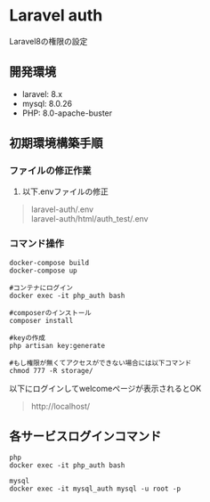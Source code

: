 # Laravel auth
Laravel8の権限の設定

## 開発環境
* laravel: 8.x
* mysql: 8.0.26
* PHP: 8.0-apache-buster

## 初期環境構築手順
### ファイルの修正作業
1. 以下.envファイルの修正

> laravel-auth/.env  
laravel-auth/html/auth_test/.env

### コマンド操作

    docker-compose build
    docker-compose up

    #コンテナにログイン
    docker exec -it php_auth bash

    #composerのインストール
    composer install

    #keyの作成
    php artisan key:generate

    #もし権限が無くてアクセスができない場合には以下コマンド
    chmod 777 -R storage/

以下にログインしてwelcomeページが表示されるとOK
>http://localhost/

## 各サービスログインコマンド

    php
    docker exec -it php_auth bash

    mysql
    docker exec -it mysql_auth mysql -u root -p